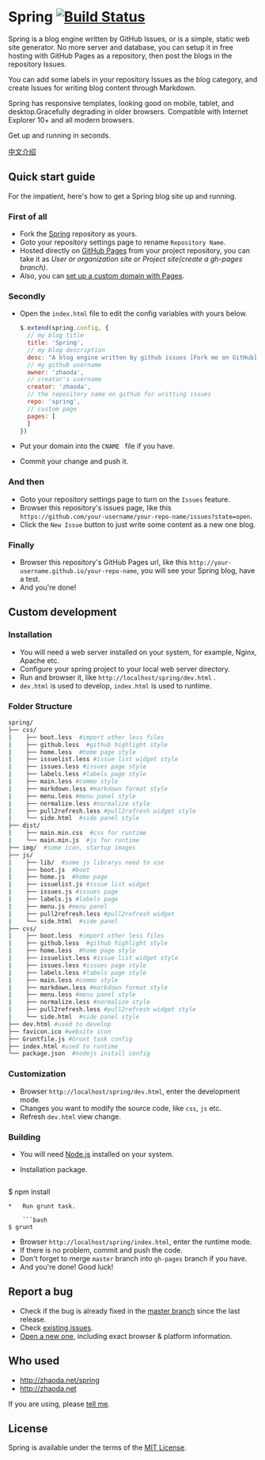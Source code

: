 # Spring [![Build Status](https://img.shields.io/travis/zhaoda/spring.svg)](https://travis-ci.org/zhaoda/spring)

Spring is a blog engine written by GitHub Issues, or is a simple, static web site generator. No more server and database, you can setup it in free hosting with GitHub Pages as a repository, then post the blogs in the repository Issues. 

You can add some labels in your repository Issues as the blog category, and create Issues for writing blog content through Markdown.

Spring has responsive templates, looking good on mobile, tablet, and desktop.Gracefully degrading in older browsers. Compatible with Internet Explorer 10+ and all modern browsers.

Get up and running in seconds.

[中文介绍](http://zhaoda.net/#issues/1)

## Quick start guide

For the impatient, here's how to get a Spring blog site up and running.

### First of all

*   Fork the [Spring](https://github.com/zhaoda/spring "Spring") repository as yours.
*   Goto your repository settings page to rename `Repository Name`.
*   Hosted directly on [GitHub Pages](http://pages.github.com "GitHub Pages") from your project repository, you can take it as *User or organization site* or *Project site(create a gh-pages branch)*.
*   Also, you can [set up a custom domain with Pages](https://help.github.com/articles/setting-up-a-custom-domain-with-pages).

### Secondly

*   Open the `index.html` file to edit the config variables with yours below.

    ```javascript
    $.extend(spring.config, {
      // my blog title
      title: 'Spring',
      // my blog description
      desc: "A blog engine written by github issues [Fork me on GitHub](https://github.com/zhaoda/spring)",
      // my github username
      owner: 'zhaoda',
      // creator's username
      creator: 'zhaoda',
      // the repository name on github for writting issues
      repo: 'spring',
      // custom page
      pages: [
      ]
    })
    ```
*    Put your domain into the `CNAME ` file if you have.
*    Commit your change and push it.

### And then

*   Goto your repository settings page to turn on the `Issues` feature.
*   Browser this repository's issues page, like this `https://github.com/your-username/your-repo-name/issues?state=open`.
*   Click the `New Issue` button to just write some content as a new one blog.

### Finally

*   Browser this repository's GitHub Pages url, like this `http://your-username.github.io/your-repo-name`, you will see your Spring blog, have a test.
*   And you're done!

## Custom development

### Installation

*    You will need a web server installed on your system, for example, Nginx, Apache etc.
*    Configure your spring project to your local web server directory.
*    Run and browser it, like `http://localhost/spring/dev.html` .
*    `dev.html` is used to develop, `index.html` is used to runtime.

### Folder Structure

```bash
spring/
├── css/
|    ├── boot.less  #import other less files
|    ├── github.less  #github highlight style
|    ├── home.less  #home page style
|    ├── issuelist.less #issue list widget style
|    ├── issues.less #issues page style
|    ├── labels.less #labels page style
|    ├── main.less #commo style
|    ├── markdown.less #markdown format style
|    ├── menu.less #menu panel style
|    ├── normalize.less #normalize style
|    ├── pull2refresh.less #pull2refresh widget style
|    └── side.html  #side panel style
├── dist/
|    ├── main.min.css  #css for runtime
|    └── main.min.js  #js for runtime
├── img/  #some icon, startup images
├── js/
|    ├── lib/  #some js librarys need to use
|    ├── boot.js  #boot
|    ├── home.js  #home page
|    ├── issuelist.js #issue list widget
|    ├── issues.js #issues page
|    ├── labels.js #labels page
|    ├── menu.js #menu panel
|    ├── pull2refresh.less #pull2refresh widget
|    └── side.html  #side panel
├── css/
|    ├── boot.less  #import other less files
|    ├── github.less  #github highlight style
|    ├── home.less  #home page style
|    ├── issuelist.less #issue list widget style
|    ├── issues.less #issues page style
|    ├── labels.less #labels page style
|    ├── main.less #commo style
|    ├── markdown.less #markdown format style
|    ├── menu.less #menu panel style
|    ├── normalize.less #normalize style
|    ├── pull2refresh.less #pull2refresh widget style
|    └── side.html  #side panel style
├── dev.html #used to develop
├── favicon.ico #website icon
├── Gruntfile.js #Grunt task config
├── index.html #used to runtime
└── package.json  #nodejs install config
```

### Customization

*   Browser `http://localhost/spring/dev.html`, enter the development mode.
*   Changes you want to modify the source code, like `css`, `js` etc.
*   Refresh `dev.html` view change.

### Building

*   You will need [Node.js](http://nodejs.org/ "Node.js") installed on your system.
*   Installation package.

    ```bash
$ npm install
```
*   Run grunt task.

    ```bash
$ grunt
```
*   Browser `http://localhost/spring/index.html`, enter the runtime mode.
*   If there is no problem, commit and push the code.
*   Don't forget to merge `master` branch into `gh-pages` branch if you have.
*   And you're done! Good luck!

## Report a bug

*   Check if the bug is already fixed in the [master branch](https://github.com/zhaoda/spring/commits/master) since the last release.
*   Check [existing issues](https://github.com/zhaoda/spring/issues). 
*   [Open a new one](https://github.com/zhaoda/spring/issues/new), including exact browser & platform information. 

## Who used

*   http://zhaoda.net/spring
*   http://zhaoda.net

If you are using, please [tell me](https://github.com/zhaoda/spring/issues/6).

## License

Spring is available under the terms of the [MIT License](https://raw.githubusercontent.com/zhaoda/spring/master/LICENSE "MIT License").

